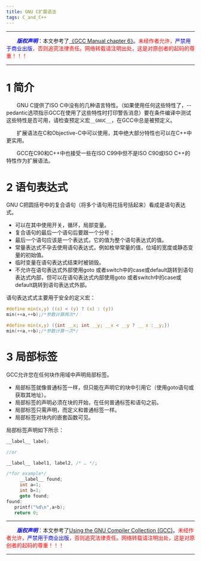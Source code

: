 ```yaml
---
title: GNU C扩展语法
tags: C_and_C++
---
```


------

&emsp;&emsp;<font color=blue>**_版权声明_**</font>：本文参考了<font color=blue>[《GCC Manual chapter 6》](https://gcc.gnu.org/onlinedocs/gcc/index.html)。</font><font color=red>未经作者允许，<font color=blue>严禁用于商业出版</font>，否则追究法律责任。网络转载请注明出处，这是对原创者的起码的尊重！！！</font>

------

# 1 简介

&emsp;&emsp;GNU C提供了ISO C中没有的几种语言特性。（如果使用任何这些特性了，--pedantic选项指示GCC在使用了这些特性时打印警告消息）要在条件编译中测试这些特性是否可用，请检查预定义宏`__GNUC__`，在GCC中总是被预定义。

&emsp;&emsp;扩展语法在C和Objective-C中可以使用，其中绝大部分特性也可以在C++中更实用。

&emsp;&emsp;GCC在C90和C\+\+中也接受一些在ISO C99中但不是ISO C90或ISO C\+\+的特性作为扩展语法。


# 2 语句表达式
GNU C把圆括号中的复合语句（将多个语句用花括号括起来）看成是语句表达式。
* 可以在其中使用开关，循环，局部变量。
* 复合语句的最后一个语句后要跟一个分号；
* 最后一个语句应该是一个表达式，它的值为整个语句表达式的值。
* 常量表达式不孕去使用语句表达式，例如枚举常量的值，位域的宽度或静态变量的初始值。
* 临时变量在语句表达式结束时被销毁。
* 不允许在语句表达式外部使用goto 或者switch中的case或default跳转到语句表达式内部，但可以在语句表达式内部使用goto 或者switch中的case或default跳转到语句表达式外部。

语句表达式式主要用于安全的定义宏：
```c
#define min(x,y) ((x) < (y) ? (x) : (y))
min(++a,++b);/*参数计算两次*/

#define min(x,y) ({int __x; int __y; __x < __y ? __ x :__y;})
min(++a,++b);/*参数计算一次*/
```
# 3 局部标签
GCC允许您在任何块作用域中声明局部标签。
* 局部标签就像普通标签一样，但只能在声明它的块中引用它（使用goto语句或获取其地址）。
* 局部标签的声明必须在块的开始，在任何普通标签和语句之前。
* 局部标签只需声明，而定义和普通标签一样。
* 局部标签对块内的嵌套函数可见。

局部标签声明如下所示：
```c
__label__ label;

//or

__label__ label1, label2, /* … */;

/*for example*/
     __label__ found;
     int a=1;
     int b=1;          
     goto found;
found:  
   printf("%d\n",a+b);
   return 0;

```



------

&emsp;&emsp;<font color=blue>**_版权声明_**</font>：本文参考了<font color=blue>[Using the GNU Compiler Collection (GCC)](https://gcc.gnu.org/onlinedocs/gcc/index.html)。</font><font color=red>未经作者允许，<font color=blue>严禁用于商业出版</font>，否则追究法律责任。网络转载请注明出处，这是对原创者的起码的尊重！！！</font>

------
